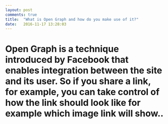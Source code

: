 ```yaml
---
layout: post
comments: true
title:  "What is Open Graph and how do you make use of it?"
date:   2016-11-17 13:28:03
---
```






<div class="padded-multiline">
<artical>
  <h1>
    <strong>
     <p>Open Graph is a technique introduced by Facebook that enables integration between the site and its user. 
     So if you share a link, for example, you can take control of how the link should look like for example which image link will show..</p>
     
     
</h1>

</artical>
</div>

